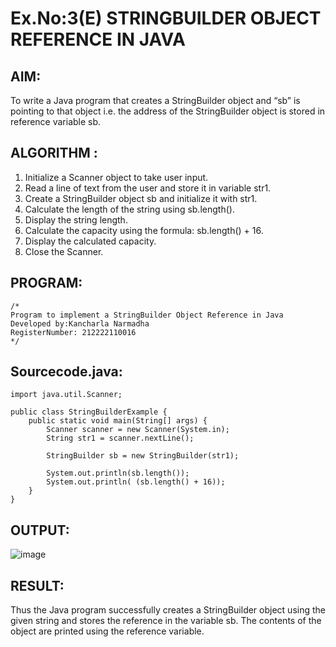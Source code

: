 # Ex.No:3(E)  STRINGBUILDER OBJECT REFERENCE IN JAVA

## AIM:
To write a Java program that creates a StringBuilder object and “sb” is pointing to that object i.e. the address of the StringBuilder object is stored in reference variable sb.

## ALGORITHM :
1. Initialize a Scanner object to take user input.
2. Read a line of text from the user and store it in variable str1.
3. Create a StringBuilder object sb and initialize it with str1.
4. Calculate the length of the string using sb.length().
5. Display the string length.
6. Calculate the capacity using the formula: sb.length() + 16.
7. Display the calculated capacity.
8. Close the Scanner.

## PROGRAM:
 ```
/*
Program to implement a StringBuilder Object Reference in Java
Developed by:Kancharla Narmadha
RegisterNumber: 212222110016
*/
```

## Sourcecode.java:
```
import java.util.Scanner;

public class StringBuilderExample {
    public static void main(String[] args) {
        Scanner scanner = new Scanner(System.in);
        String str1 = scanner.nextLine();

        StringBuilder sb = new StringBuilder(str1);

        System.out.println(sb.length());
        System.out.println( (sb.length() + 16));
    }
}
```

## OUTPUT:

![image](https://github.com/user-attachments/assets/5b7a8739-b88f-465d-a187-a0c1f6e35103)

## RESULT:
Thus the  Java program successfully creates a StringBuilder object using the given string and stores the reference in the variable sb. The contents of the object are printed using the reference variable.
